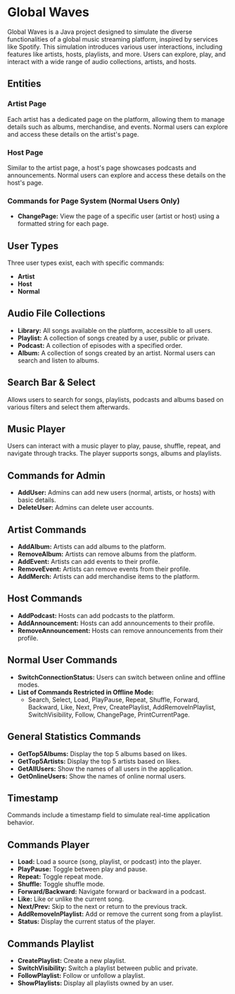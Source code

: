 # Global Waves

Global Waves is a Java project designed to simulate the diverse functionalities
of a global music streaming platform, inspired by services like Spotify. This
simulation introduces various user interactions, including features like
artists, hosts, playlists, and more. Users can explore, play, and interact with a wide range of audio collections, artists, and hosts.

## Entities

### Artist Page

Each artist has a dedicated page on the platform, allowing them to manage
details such as albums, merchandise, and events. Normal users can explore and
access these details on the artist's page.

### Host Page

Similar to the artist page, a host's page showcases podcasts and announcements. Normal users can explore and access these details on the host's page.

### Commands for Page System (Normal Users Only)

- **ChangePage:** View the page of a specific user (artist or host) using a formatted string for each page.

## User Types

Three user types exist, each with specific commands:

- **Artist**
- **Host**
- **Normal**

## Audio File Collections

- **Library:** All songs available on the platform, accessible to all users.
- **Playlist:** A collection of songs created by a user, public or private.
- **Podcast:** A collection of episodes with a specified order.
- **Album:** A collection of songs created by an artist. Normal users can
search and listen to albums.

## Search Bar & Select

Allows users to search for songs, playlists, podcasts and albums based on
various filters and select them afterwards.

## Music Player

Users can interact with a music player to play, pause, shuffle, repeat, and navigate through tracks. The player supports songs, albums and playlists.

## Commands for Admin

- **AddUser:** Admins can add new users (normal, artists, or hosts) with basic details.
- **DeleteUser:** Admins can delete user accounts.

## Artist Commands

- **AddAlbum:** Artists can add albums to the platform.
- **RemoveAlbum:** Artists can remove albums from the platform.
- **AddEvent:** Artists can add events to their profile.
- **RemoveEvent:** Artists can remove events from their profile.
- **AddMerch:** Artists can add merchandise items to the platform.

## Host Commands

- **AddPodcast:** Hosts can add podcasts to the platform.
- **AddAnnouncement:** Hosts can add announcements to their profile.
- **RemoveAnnouncement:** Hosts can remove announcements from their profile.

## Normal User Commands

- **SwitchConnectionStatus:** Users can switch between online and offline modes.
- **List of Commands Restricted in Offline Mode:**
  - Search, Select, Load, PlayPause, Repeat, Shuffle, Forward, Backward, Like, Next, Prev, CreatePlaylist, AddRemoveInPlaylist, SwitchVisibility, Follow, ChangePage, PrintCurrentPage.

## General Statistics Commands

- **GetTop5Albums:** Display the top 5 albums based on likes.
- **GetTop5Artists:** Display the top 5 artists based on likes.
- **GetAllUsers:** Show the names of all users in the application.
- **GetOnlineUsers:** Show the names of online normal users.

## Timestamp

Commands include a timestamp field to simulate real-time application behavior.

## Commands Player

- **Load:** Load a source (song, playlist, or podcast) into the player.
- **PlayPause:** Toggle between play and pause.
- **Repeat:** Toggle repeat mode.
- **Shuffle:** Toggle shuffle mode.
- **Forward/Backward:** Navigate forward or backward in a podcast.
- **Like:** Like or unlike the current song.
- **Next/Prev:** Skip to the next or return to the previous track.
- **AddRemoveInPlaylist:** Add or remove the current song from a playlist.
- **Status:** Display the current status of the player.

## Commands Playlist

- **CreatePlaylist:** Create a new playlist.
- **SwitchVisibility:** Switch a playlist between public and private.
- **FollowPlaylist:** Follow or unfollow a playlist.
- **ShowPlaylists:** Display all playlists owned by an user.
